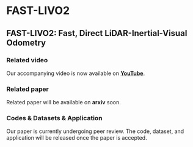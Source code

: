 # FAST-LIVO2

## FAST-LIVO2: Fast, Direct LiDAR-Inertial-Visual Odometry

### Related video

Our accompanying video is now available on [**YouTube**](https://www.youtube.com/watch?v=aSAwVqR22mo&ab_channel=MARSLABHKU).

### Related paper

Related paper will be available on **arxiv** soon.  

### Codes & Datasets & Application

Our paper is currently undergoing peer review. The code, dataset, and application will be released once the paper is accepted.

